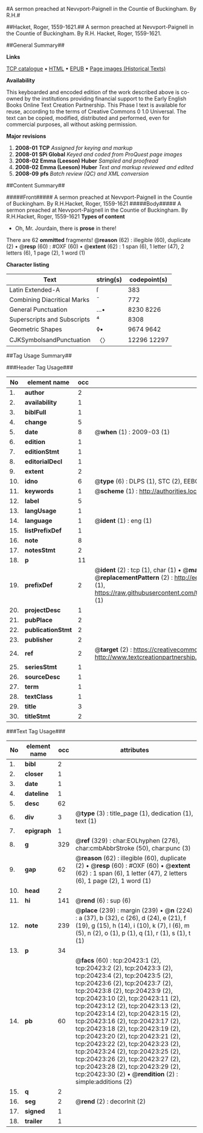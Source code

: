 #A sermon preached at Nevvport-Paignell in the Countie of Buckingham. By R.H.#

##Hacket, Roger, 1559-1621.##
A sermon preached at Nevvport-Paignell in the Countie of Buckingham. By R.H.
Hacket, Roger, 1559-1621.

##General Summary##

**Links**

[TCP catalogue](http://www.ota.ox.ac.uk/tcp/)  • 
[HTML](http://tei.it.ox.ac.uk/tcp/Texts-HTML/free/A02/A02460.html)  • 
[EPUB](http://tei.it.ox.ac.uk/tcp/Texts-EPUB/free/A02/A02460.epub) • 
[Page images (Historical Texts)](https://data.historicaltexts.jisc.ac.uk/view?pubId=eebo-99854957e&pageId=eebo-99854957e-20423-1)

**Availability**

This keyboarded and encoded edition of the
	       work described above is co-owned by the institutions
	       providing financial support to the Early English Books
	       Online Text Creation Partnership. This Phase I text is
	       available for reuse, according to the terms of Creative
	       Commons 0 1.0 Universal. The text can be copied,
	       modified, distributed and performed, even for
	       commercial purposes, all without asking permission.

**Major revisions**

1. __2008-01__ __TCP__ *Assigned for keying and markup*
1. __2008-01__ __SPi Global__ *Keyed and coded from ProQuest page images*
1. __2008-02__ __Emma (Leeson) Huber__ *Sampled and proofread*
1. __2008-02__ __Emma (Leeson) Huber__ *Text and markup reviewed and edited*
1. __2008-09__ __pfs__ *Batch review (QC) and XML conversion*

##Content Summary##

#####Front#####
A sermon preached at Nevvport-Paignell in the Countie of Buckingham. By R.H.Hacket, Roger, 1559-1621
#####Body#####
A sermon preached at Nevvport-Paignell in the Countie of Buckingham. By R.H.Hacket, Roger, 1559-1621
**Types of content**

  * Oh, Mr. Jourdain, there is **prose** in there!

There are 62 **ommitted** fragments! 
 @__reason__ (62) : illegible (60), duplicate (2)  •  @__resp__ (60) : #OXF (60)  •  @__extent__ (62) : 1 span (6), 1 letter (47), 2 letters (6), 1 page (2), 1 word (1)

**Character listing**


|Text|string(s)|codepoint(s)|
|---|---|---|
|Latin Extended-A|ſ|383|
|Combining             Diacritical Marks|̄|772|
|General Punctuation|…•|8230 8226|
|Superscripts             and Subscripts|⁴|8308|
|Geometric Shapes|◊▪|9674 9642|
|CJKSymbolsandPunctuation|〈〉|12296 12297|

##Tag Usage Summary##

###Header Tag Usage###

|No|element name|occ|attributes|
|---|---|---|---|
|1.|__author__|2||
|2.|__availability__|1||
|3.|__biblFull__|1||
|4.|__change__|5||
|5.|__date__|8| @__when__ (1) : 2009-03 (1)|
|6.|__edition__|1||
|7.|__editionStmt__|1||
|8.|__editorialDecl__|1||
|9.|__extent__|2||
|10.|__idno__|6| @__type__ (6) : DLPS (1), STC (2), EEBO-CITATION (1), PROQUEST (1), VID (1)|
|11.|__keywords__|1| @__scheme__ (1) : http://authorities.loc.gov/ (1)|
|12.|__label__|5||
|13.|__langUsage__|1||
|14.|__language__|1| @__ident__ (1) : eng (1)|
|15.|__listPrefixDef__|1||
|16.|__note__|8||
|17.|__notesStmt__|2||
|18.|__p__|11||
|19.|__prefixDef__|2| @__ident__ (2) : tcp (1), char (1)  •  @__matchPattern__ (2) : ([0-9\-]+):([0-9IVX]+) (1), (.+) (1)  •  @__replacementPattern__ (2) : http://eebo.chadwyck.com/downloadtiff?vid=$1&page=$2 (1), https://raw.githubusercontent.com/textcreationpartnership/Texts/master/tcpchars.xml#$1 (1)|
|20.|__projectDesc__|1||
|21.|__pubPlace__|2||
|22.|__publicationStmt__|2||
|23.|__publisher__|2||
|24.|__ref__|2| @__target__ (2) : https://creativecommons.org/publicdomain/zero/1.0/ (1), http://www.textcreationpartnership.org/docs/. (1)|
|25.|__seriesStmt__|1||
|26.|__sourceDesc__|1||
|27.|__term__|1||
|28.|__textClass__|1||
|29.|__title__|3||
|30.|__titleStmt__|2||


###Text Tag Usage###

|No|element name|occ|attributes|
|---|---|---|---|
|1.|__bibl__|2||
|2.|__closer__|1||
|3.|__date__|1||
|4.|__dateline__|1||
|5.|__desc__|62||
|6.|__div__|3| @__type__ (3) : title_page (1), dedication (1), text (1)|
|7.|__epigraph__|1||
|8.|__g__|329| @__ref__ (329) : char:EOLhyphen (276), char:cmbAbbrStroke (50), char:punc (3)|
|9.|__gap__|62| @__reason__ (62) : illegible (60), duplicate (2)  •  @__resp__ (60) : #OXF (60)  •  @__extent__ (62) : 1 span (6), 1 letter (47), 2 letters (6), 1 page (2), 1 word (1)|
|10.|__head__|2||
|11.|__hi__|141| @__rend__ (6) : sup (6)|
|12.|__note__|239| @__place__ (239) : margin (239)  •  @__n__ (224) : a (37), b (32), c (26), d (24), e (21), f (19), g (15), h (14), i (10), k (7), l (6), m (5), n (2), o (1), p (1), q (1), r (1), s (1), t (1)|
|13.|__p__|34||
|14.|__pb__|60| @__facs__ (60) : tcp:20423:1 (2), tcp:20423:2 (2), tcp:20423:3 (2), tcp:20423:4 (2), tcp:20423:5 (2), tcp:20423:6 (2), tcp:20423:7 (2), tcp:20423:8 (2), tcp:20423:9 (2), tcp:20423:10 (2), tcp:20423:11 (2), tcp:20423:12 (2), tcp:20423:13 (2), tcp:20423:14 (2), tcp:20423:15 (2), tcp:20423:16 (2), tcp:20423:17 (2), tcp:20423:18 (2), tcp:20423:19 (2), tcp:20423:20 (2), tcp:20423:21 (2), tcp:20423:22 (2), tcp:20423:23 (2), tcp:20423:24 (2), tcp:20423:25 (2), tcp:20423:26 (2), tcp:20423:27 (2), tcp:20423:28 (2), tcp:20423:29 (2), tcp:20423:30 (2)  •  @__rendition__ (2) : simple:additions (2)|
|15.|__q__|2||
|16.|__seg__|2| @__rend__ (2) : decorInit (2)|
|17.|__signed__|1||
|18.|__trailer__|1||

